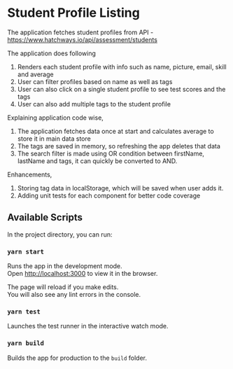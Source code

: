 # Student Profile Listing

The application fetches student profiles from API - https://www.hatchways.io/api/assessment/students

The application does following
1. Renders each student profile with info such as name, picture, email, skill and average
2. User can filter profiles based on name as well as tags
3. User can also click on a single student profile to see test scores and the tags
4. User can also add multiple tags to the student profile

Explaining application code wise,
1. The application fetches data once at start and calculates average to store it in main data store
2. The tags are saved in memory, so refreshing the app deletes that data
3. The search filter is made using OR condition between firstName, lastName and tags, it can quickly be converted to AND.

Enhancements,
1. Storing tag data in localStorage, which will be saved when user adds it.
2. Adding unit tests for each component for better code coverage

## Available Scripts

In the project directory, you can run:

### `yarn start`

Runs the app in the development mode.<br />
Open [http://localhost:3000](http://localhost:3000) to view it in the browser.

The page will reload if you make edits.<br />
You will also see any lint errors in the console.

### `yarn test`

Launches the test runner in the interactive watch mode.<br />

### `yarn build`

Builds the app for production to the `build` folder.<br />
